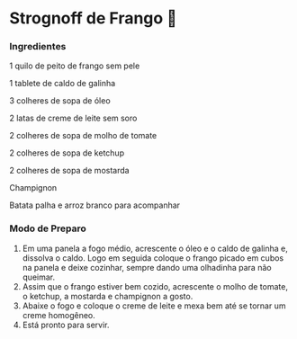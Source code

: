# Strognoff de Frango :chicken:

### **Ingredientes**

1 quilo de peito de frango sem pele

1 tablete de caldo de galinha

3 colheres de sopa de óleo

2 latas de creme de leite sem soro

2 colheres de sopa de molho de tomate

2 colheres de sopa de ketchup

2 colheres de sopa de mostarda

Champignon

Batata palha e arroz branco para acompanhar

### **Modo de Preparo**

1. Em uma panela a fogo médio, acrescente o óleo e o caldo de galinha e, dissolva o caldo. Logo em seguida coloque o frango picado em cubos na panela e deixe cozinhar, sempre dando uma olhadinha para não queimar.
2. Assim que o frango estiver bem cozido, acrescente o molho de tomate, o ketchup, a mostarda e champignon a gosto.
3. Abaixe o fogo e coloque o creme de leite e mexa bem até se tornar um creme homogêneo.
4. Está pronto para servir.




